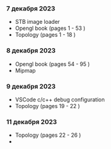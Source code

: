 ### 7 декабря 2023 
  - STB image loader
  - Opengl book (pages 1 - 53 )
  - Topology (pages 1 - 18 )
### 8 декабря 2023
  - Opengl book (pages 54 - 95 )
  - Mipmap
### 9 декабря 2023
  - VSCode c/c++ debug configuration
  - Topology (pages 19 - 22 )
### 11 декабря 2023
  - Topology (pages 22 - 26 )
  - 
